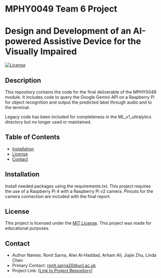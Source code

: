 # MPHY0049 Team 6 Project

# Design and Development of an AI-powered Assistive Device for the Visually Impaired

[![License](https://img.shields.io/badge/License-MIT-blue.svg)](https://opensource.org/licenses/MIT)

## Description

This repository contains the code for the final deliverable of the MPHY0049 module. It includes code to query the Google Gemini API on a Raspberry Pi for object recognition and output the predicted label through audio and to the terminal. 

Legacy code has been included for completeness in the ML_v1_ultralytics directory but no longer used or maintained. 

## Table of Contents

- [Installation](#installation)
- [License](#license)
- [Contact](#contact)

## Installation

Install needed packages using the requirements.txt. This project requires the use of a Raspberry Pi 4 with a Raspberry Pi v2 camera. Pinouts for the camera connection are included with the final report. 

## License

This project is licensed under the [MIT License](LICENSE). This project was made for educational purposes. 

## Contact

- Author Names: Ronit Sarna, Alwi Al-Haddad, Arham Ali, Jiajie Zhu, Linda Chen
- Primary Contact: ronit.sarna20@ucl.ac.uk
- Project Link: [[Link to Project Repository](https://github.com/RonRSar/mphy0049_g6/)]
